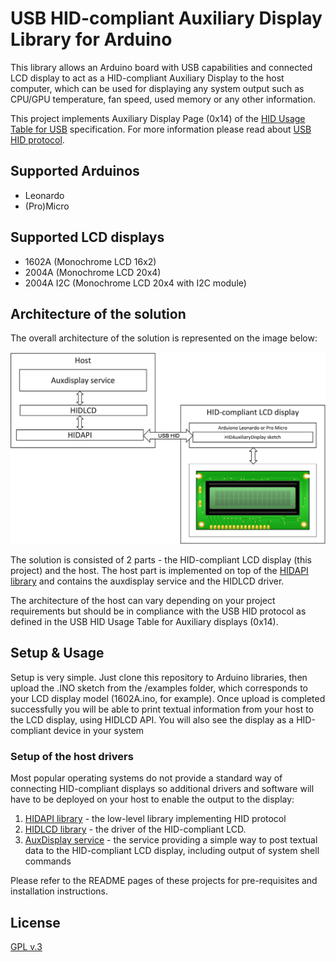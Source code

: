 # USB HID-compliant Auxiliary Display Library for Arduino 

This library allows an Arduino board with USB capabilities and connected LCD display to act as 
a HID-compliant Auxiliary Display to the host computer, which can be used for displaying any system output
such as CPU/GPU temperature, fan speed, used memory or any other information.  

This project implements Auxiliary Display Page (0x14) of the 
[HID Usage Table for USB](https://www.usb.org/sites/default/files/hut1_22.pdf) specification. For more
information please read about [USB HID protocol](https://www.usb.org/hid).


## Supported Arduinos 
* Leonardo
* (Pro)Micro

## Supported LCD displays 
* 1602A (Monochrome LCD 16x2)
* 2004A (Monochrome LCD 20x4)
* 2004A I2C (Monochrome LCD 20x4 with I2C module)

## Architecture of the solution
The overall architecture of the solution is represented on the image below:

![Alt text](img/HIDAuxiliaryDisplayArchitecture.png)

The solution is consisted of 2 parts - the HID-compliant LCD display (this project) and the host. The host part 
is implemented on top of the [HIDAPI library](https://github.com/libusb/hidapi) and contains the auxdisplay service
and the HIDLCD driver.

The architecture of the host can vary depending on your project requirements but should be in compliance with the 
USB HID protocol as defined in the USB HID Usage Table for Auxiliary displays (0x14). 

## Setup & Usage
Setup is very simple. Just clone this repository to Arduino libraries, then upload the .INO sketch from the /examples 
folder, which corresponds to your LCD display model (1602A.ino, for example). Once upload is completed successfully 
you will be able to print textual information from your host to the LCD display, using HIDLCD API. You will also see 
the display as a HID-compliant device in your system


### Setup of the host drivers
Most popular operating systems do not provide a standard way of connecting HID-compliant displays so additional
drivers and software will have to be deployed on your host to enable the output to the display:

1. [HIDAPI library](https://github.com/libusb/hidapi)               - the low-level library implementing 
                                                                      HID protocol
2. [HIDLCD library](https://github.com/abratchik/hidlcd)            - the driver of the HID-compliant 
                                                                      LCD.
3. [AuxDisplay service](https://github.com/abratchik/auxdisplay)    - the service providing a 
                                                                      simple way to post textual data to the HID-compliant
                                                                      LCD display, including output of system shell
                                                                      commands
                                                       
Please refer to the README pages of these projects for pre-requisites and installation instructions.

## License
[GPL v.3](http://www.gnu.org/copyleft/gpl.html)

